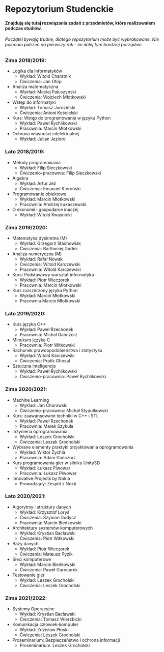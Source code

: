 # Repozytorium Studenckie

#### Znajdują się tutaj rozwiązania zadań z przedmiotów, które realizowałem podczas studiów.
###### Początki bywają trudne, dlatego repozytorium może być wybrakowane. Nie polecam patrzeć na pierwszy rok - im dalej tym bardziej porządnie.

### Zima 2018/2019:

* Logika dla informatyków
    * Wykład: Witold Charatnik
    * Ćwiczenia: Jan Otop
* Analiza matematyczna
    * Wykład: Maciej Paluszyński
    * Ćwiczenia: Wojciech Młotkowski
* Wstęp do informatyki
    * Wykład: Tomasz	Jurdziński
    * Ćwiczenia: Antoni Kościelski
* Kurs: Wstęp do programowania w języku Python
    * Wykład: Paweł Rychlikowski
    * Pracownia: Marcin Młotkowski
* Ochrona własności intelektualnej
    * Wykład: Julian Jezioro


### Lato 2018/2019:

* Metody programowania
    * Wykład: Filip Sieczkowski
    * Ćwiczenio-pracownia: Filip Sieczkowski
* Algebra
    * Wykład: Artur Jeż
    * Ćwiczenia: Emanuel Kieroński
* Programowanie obiektowe
    * Wykład: Marcin Młotkowski
    * Pracownia: Andrzej Łukaszewski
* O ekonomii i gospodarce inaczej 
    * Wykład: Witold Kwaśnicki

### Zima 2019/2020:

* Matematyka dyskretna (M)
    * Wykład: Grzegorz Stachowiak
    * Ćwiczenia: Bartłomiej Dudek
* Analiza numeryczna (M)
    * Wykład: Rafał Nowak
    * Ćwiczenia: Witold Karczewski
    * Pracownia: Witold Karczewski
* Kurs: Podstawowy warsztat informatyka
    * Wykład: Piotr Wieczorek
    * Pracownia: Marcin Młotkowski
* Kurs rozszerzony języka Python
    * Wykład: Marcin Młotkowski
    * Pracownia Marcin Młotkowski

### Lato 2019/2020:

* Kurs języka C++
    * Wykład: Paweł Rzechonek
    * Pracownia: Michał Gańczorz
* Minukurs języka C
    * Pracownia: Piotr Witkowski
* Rachunek prawdopodobieństwa i statystyka
    * Wykład: Witold Karczewski
    * Ćwiczenia: Pratik Ghosal
* Sztuczna Inteligencja
    * Wykład: Paweł Rychlikowski
    * Ćwiczenio-pracownia: Paweł Rychlikowski

### Zima 2020/2021:

* Machine Learning
    * Wykład: Jan Chorowski
    * Ćwiczenio-pracownia: Michał	Stypułkowski
* Kurs: zaawansowane techniki w C++ i STL
    * Wykład: Paweł Rzechonek
    * Pracownia: Marek Szykuła
* Inżynieria oprogramowania
    * Wykład: Leszek Grocholski
    * Ćwiczenia: Leszek Grocholski
* Wybrane elementy praktyki projektowania oprogramowania
    * Wykład: Wiktor Zychla
    * Pracownia: Adam Gańczorz
* Kurs programowania gier w silniku Unity3D
    * Wykład: Łukasz Piwowar
    * Pracownia: Łukasz Piwowar
* Innovative Projects by Nokia
    * Prowadzący: Zespół z Nokii

### Lato 2020/2021:

* Algorytmy i struktury danych
	* Wykład: Krzysztof Loryś
    * Ćwiczenia: Szymon Dudycz
	* Pracownia: Marcin Bieńkowski
* Architektury systemów komputerowych
	* Wykład: Krystian Bacławski
    * Ćwiczenia: Piotr Witkowski
* Bazy danych
	* Wykład: Piotr Wieczorek
    * Ćwiczenia: Mateusz Pyzik
* Sieci komputerowe
	* Wykład: Marcin Bieńkowski
    * Ćwiczenia: Paweł Garncarek
* Testowanie gier
	* Wykład: Leszek Grocholski
    * Ćwiczenia: Leszek Grocholski

### Zima 2021/2022:

* Systemy Operacyjne
    * Wykład: Krystian Bacławski
    * Ćwiczenia: Tomasz Wierzbicki
* Komunikacja człowiek-komputer
    * Wykład: Zdzisław Płoski
    * Ćwiczenia: Leszek Grocholski
* Proseminarium: Bezpieczeństwo i ochrona informacji
    * Proseminarium: Leszek Grocholski
